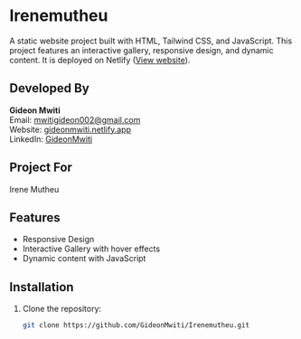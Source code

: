 # Irenemutheu

A static website project built with HTML, Tailwind CSS, and JavaScript. This project features an interactive gallery, responsive design, and dynamic content. It is deployed on Netlify ([View website](https://irenemutheu.netlify.app/)).

## Developed By
**Gideon Mwiti**  
Email: mwitigideon002@gmail.com  
Website: [gideonmwiti.netlify.app](https://gideonmwiti.netlify.app/)  
LinkedIn: [GideonMwiti](https://www.linkedin.com/in/GideonMwiti)
## Project For
Irene Mutheu 

## Features
- Responsive Design
- Interactive Gallery with hover effects
- Dynamic content with JavaScript

## Installation
1. Clone the repository:
   ```bash
   git clone https://github.com/GideonMwiti/Irenemutheu.git
